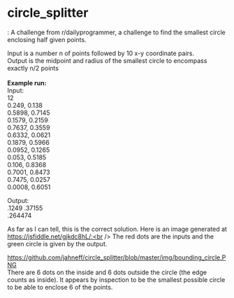 # circle_splitter
: A challenge from r/dailyprogrammer, a challenge to find the smallest circle enclosing half given points.

Input is a number n of points followed by 10 x-y coordinate pairs. <br />
Output is the midpoint and radius of the smallest circle to encompass exactly n/2 points <br /> <br /> 
**Example run:** <br />
Input: <br /> 
12 <br />
0.249, 0.138 <br />
0.5898, 0.7145 <br />
0.1579, 0.2159 <br />
0.7637, 0.3559 <br />
0.6332, 0.0621 <br />
0.1879, 0.5966 <br />
0.0952, 0.1265 <br />
0.053, 0.5185 <br />
0.106, 0.8368 <br />
0.7001, 0.8473 <br />
0.7475, 0.0257 <br />
0.0008, 0.6051 <br />


Output:  <br />
.1249 .37155 <br />
.264474 <br />

As far as I can tell, this is the correct solution. Here is an image generated at https://jsfiddle.net/gjkdc8hL/:<br />
The red dots are the inputs and the green circle is given by the output. <br />

https://github.com/jahneff/circle_splitter/blob/master/img/bounding_circle.PNG
<br />
There are 6 dots on the inside and 6 dots outside the circle (the edge counts as inside). It appears by inspection to be the smallest possible circle to be able to enclose 6 of the points.   

